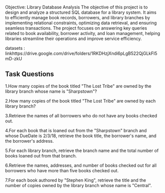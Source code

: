 Objective: Library Database Analysis
The objective of this project is to design and analyze a structured SQL database for a library system. It aims to efficiently manage book records, borrowers, and library branches by implementing relational 
constraints, optimizing data retrieval, and ensuring seamless transactions. The project focuses on answering key queries related to book availability, borrower activity, and loan management, helping libraries streamline their operations and improve service efficiency.

datasets : linkhttps://drive.google.com/drive/folders/1RKDHzjXndi6pLgB522QjGLkFl5mD-zkU

## Task Questions

1.How many copies of the book titled "The Lost Tribe" are owned by the library branch whose name is "Sharpstown"?

2.How many copies of the book titled "The Lost Tribe" are owned by each library branch?

3.Retrieve the names of all borrowers who do not have any books checked out.

4.For each book that is loaned out from the "Sharpstown" branch and whose DueDate is 2/3/18, retrieve the book title, the borrower's name, and the borrower's address. 

5.For each library branch, retrieve the branch name and the total number of books loaned out from that branch.

6.Retrieve the names, addresses, and number of books checked out for all borrowers who have more than five books checked out.

7.For each book authored by "Stephen King", retrieve the title and the number of copies owned by the library branch whose name is "Central".







